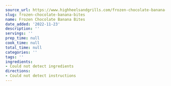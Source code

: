 ```yaml
---
source_url: https://www.highheelsandgrills.com/frozen-chocolate-banana-bites/
slug: frozen-chocolate-banana-bites
name: Frozen Chocolate Banana Bites
date_added: '2022-11-23'
description: ''
servings: ''
prep_time: null
cook_time: null
total_time: null
categories: ''
tags: ''
ingredients:
- Could not detect ingredients
directions:
- Could not detect instructions
---
```

